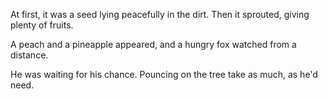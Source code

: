 At first, it was a seed
lying peacefully in the dirt.
Then it sprouted,
giving plenty of fruits.

A peach and a pineapple appeared,
and a hungry fox watched from a distance.

He was waiting for his chance.
Pouncing on the tree take as much, as he'd need.
